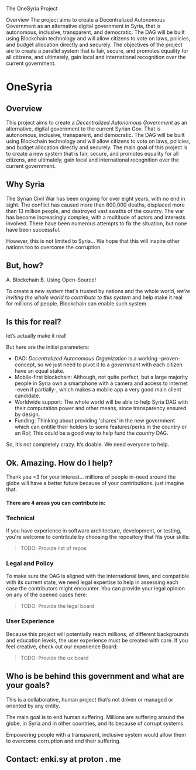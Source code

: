 The OneSyria Project

Overview
The project aims to create a Decentralized Autonomous Government as an alternative digital government in Syria, that is autonomous, inclusive, transparent, and democratic. The DAG will be built using Blockchain technology and will allow citizens to vote on laws, policies, and budget allocation directly and securely. The objectives of the project are to create a parallel system that is fair, secure, and promotes equality for all citizens, and ultimately, gain local and international recognition over the current government. 



# OneSyria

## Overview
This project aims to create a *Decentralized Autonomous Government* as an alternative, digital government to the current Syrian Gov. That is autonomous, inclusive, transparent, and democratic. The DAG will be built using Blockchain technology and will allow citizens to vote on laws, policies, and budget allocation directly and securely. The main goal of this project is to create a new system that is fair, secure, and promotes equality for all citizens, and ultimately, gain local and international recognition over the current government.

## Why Syria 
The Syrian Civil War has been ongoing for over eight years, with no end in sight. The conflict has caused more than 600,000 deaths, displaced more than 13 million people, and destroyed vast swaths of the country. The war has become increasingly complex, with a multitude of actors and interests involved. There have been numerous attempts to fix the situation, but none have been successful.

However, this is not limited to Syria… We hope that this will inspire other nations too to overcome the corruption.

## But, how?
A. Blockchain
B. Using Open-Source!

To create a new system that's trusted by nations and the whole world, *we're inviting the whole world to contribute to this system* and help make it real for millions of people. Blockchain can enable such system.


## Is this for real? 
let’s actually make it real! 

But here are the initial parameters: 
- DAO: *Decentralized Autonomous Organization* is a working -proven- concept, so we just need to pivot it to a _government_ with each citizen have an equal stake.
- Mobile-first blockchain: Although, not quite perfect, but a large majority people in Syria own a smartphone with a camera and access to internet -even if partially-, which makes a mobile app a very good main client candidate.
- Worldwide support: The whole world will be able to help Syria DAG with their computation power and other means, since transparency ensured by design.
- Funding: Thinking about providing 'shares' in the new government which can entitle their holders to some features/perks in the country or an RoI; This could be a good way to help fund the _country_ DAG.


So, it’s not completely crazy. It’s doable. We need everyone to help. 

## Ok. Amazing. How do I help?
Thank you <3 for your interest... millions of people in-need around the globe will have a better future because of your contributions. just imagine that.

#### There are 4 areas you can contribute in:


### Technical
If you have experience in software architecture, development, or testing, you're welcome to contribute by choosing the repository that fits your skills:
> TODO: Provide list of repos 

### Legal and Policy
To make sure the DAG is aligned with the international laws, and compatible with its current state, we need legal expertise to help in assessing each case the contributors might encounter.
You can provide your legal opinion on any of the opened cases here: 
> TODO: Provide the legal board 

### User Experience 
Because this project will potentially reach millions, of different backgrounds and education levels, the user experience must be created with care. If you feel creative, check out our experience Board: 
> TODO: Provide the ux board


## Who is be behind this government and what are your goals?
This is a collaborative, human project that’s not driven or managed or oriented by any entity.

The main goal is to end human suffering.
Millions are suffering around the globe, in Syria and in other countries, and its because of corrupt systems.

Empowering people with a transparent, inclusive system would allow them to overcome corruption and end their suffering. 



## Contact: enki.sy at proton . me
